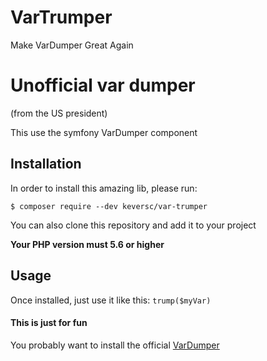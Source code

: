 VarTrumper
===================
Make VarDumper Great Again

# Unofficial var dumper
(from the US president)

This use the symfony VarDumper component

## Installation
In order to install this amazing lib, please run:

```
$ composer require --dev keversc/var-trumper
```

You can also clone this repository and add it to your project

**Your PHP version must 5.6 or higher**

## Usage
Once installed, just use it like this: `trump($myVar)`

#### This is just for fun
You probably want to install the official [VarDumper](https://github.com/symfony/var-dumper)
